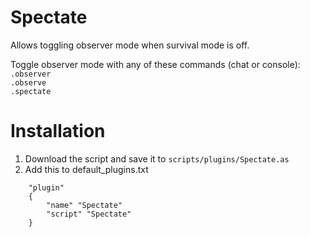 # Spectate
Allows toggling observer mode when survival mode is off.

Toggle observer mode with any of these commands (chat or console):  
`.observer`  
`.observe`  
`.spectate`  

# Installation
1. Download the script and save it to `scripts/plugins/Spectate.as`
1. Add this to default_plugins.txt
```
    "plugin"
    {
        "name" "Spectate"
        "script" "Spectate"
    }
```

